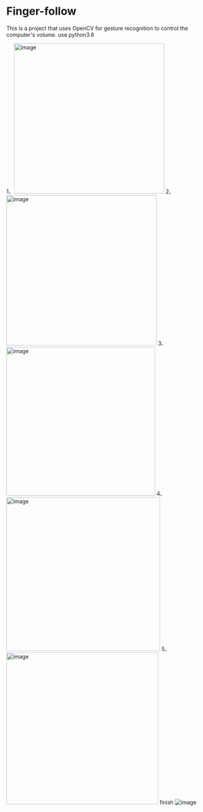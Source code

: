 # Finger-follow
This is a project that uses OpenCV for gesture recognition to control the computer's volume.
use python3.8

1、<img width="393" alt="image" src="https://github.com/user-attachments/assets/68078812-8e64-4001-a6ce-d7a39ec4b7d1">
2、<img width="393" alt="image" src="https://github.com/user-attachments/assets/2d05c98f-8d39-458d-a47e-3ae55ff8ac0f">
3、<img width="389" alt="image" src="https://github.com/user-attachments/assets/92118966-5b3f-4479-b9f8-241dadc77a1d">
4、<img width="402" alt="image" src="https://github.com/user-attachments/assets/f3de32d7-1e3e-4b05-866d-6f59a45663ad">
5、<img width="397" alt="image" src="https://github.com/user-attachments/assets/40341292-f295-4455-82b1-923a17caca00">
finish
![image](https://github.com/user-attachments/assets/eb4e3218-009a-4043-9655-e64345607a7a)
